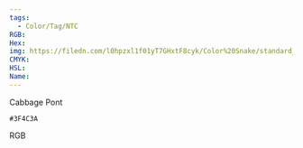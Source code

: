 ```yaml
---
tags:
  - Color/Tag/NTC
RGB:
Hex:
img: https://filedn.com/l0hpzxl1f01yT7GHxtF8cyk/Color%20Snake/standard_csv_to_svg/%23/3F4C3A.svg
CMYK:
HSL:
Name:
---
```

Cabbage Pont
```palette
#3F4C3A
```
RGB
